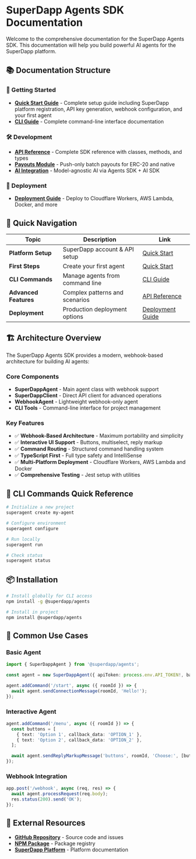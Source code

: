 # SuperDapp Agents SDK Documentation

Welcome to the comprehensive documentation for the SuperDapp Agents SDK. This documentation will help you build powerful AI agents for the SuperDapp platform.

## 📚 Documentation Structure

### 🚀 Getting Started

- **[Quick Start Guide](./quick-start.md)** - Complete setup guide including SuperDapp platform registration, API key generation, webhook configuration, and your first agent
- **[CLI Guide](./cli-guide.md)** - Complete command-line interface documentation

### 🛠️ Development

- **[API Reference](./api-reference.md)** - Complete SDK reference with classes, methods, and types
- **[Payouts Module](./payouts.md)** - Push-only batch payouts for ERC-20 and native
- **[AI Integration](./ai-integration.md)** - Model-agnostic AI via Agents SDK + AI SDK

### 🚀 Deployment

- **[Deployment Guide](./deployment.md)** - Deploy to Cloudflare Workers, AWS Lambda, Docker, and more

## 🎯 Quick Navigation

| Topic                 | Description                     | Link                                |
| --------------------- | ------------------------------- | ----------------------------------- |
| **Platform Setup**    | SuperDapp account & API setup  | [Quick Start](./quick-start.md#platform-setup) |
| **First Steps**       | Create your first agent         | [Quick Start](./quick-start.md)     |
| **CLI Commands**      | Manage agents from command line | [CLI Guide](./cli-guide.md)         |
| **Advanced Features** | Complex patterns and scenarios  | [API Reference](./api-reference.md) |
| **Deployment**        | Production deployment options   | [Deployment Guide](./deployment.md) |

## 🏗️ Architecture Overview

The SuperDapp Agents SDK provides a modern, webhook-based architecture for building AI agents:

### Core Components

- **SuperDappAgent** - Main agent class with webhook support
- **SuperDappClient** - Direct API client for advanced operations
- **WebhookAgent** - Lightweight webhook-only agent
- **CLI Tools** - Command-line interface for project management

### Key Features

- ✅ **Webhook-Based Architecture** - Maximum portability and simplicity
- ✅ **Interactive UI Support** - Buttons, multiselect, reply markup
- ✅ **Command Routing** - Structured command handling system
- ✅ **TypeScript First** - Full type safety and IntelliSense
- ✅ **Multi-Platform Deployment** - Cloudflare Workers, AWS Lambda and Docker
- ✅ **Comprehensive Testing** - Jest setup with utilities

## 🚦 CLI Commands Quick Reference

```bash
# Initialize a new project
superagent create my-agent

# Configure environment
superagent configure

# Run locally
superagent run

# Check status
superagent status
```

## 📦 Installation

```bash
# Install globally for CLI access
npm install -g @superdapp/agents

# Install in project
npm install @superdapp/agents
```

## 🎯 Common Use Cases

### Basic Agent

```typescript
import { SuperDappAgent } from '@superdapp/agents';

const agent = new SuperDappAgent({ apiToken: process.env.API_TOKEN!, baseUrl: process.env.API_BASE_URL });

agent.addCommand('/start', async ({ roomId }) => {
  await agent.sendConnectionMessage(roomId, 'Hello!');
});
```

### Interactive Agent

```typescript
agent.addCommand('/menu', async ({ roomId }) => {
  const buttons = [
    { text: 'Option 1', callback_data: 'OPTION_1' },
    { text: 'Option 2', callback_data: 'OPTION_2' },
  ];

  await agent.sendReplyMarkupMessage('buttons', roomId, 'Choose:', [buttons]);
});
```

### Webhook Integration

```typescript
app.post('/webhook', async (req, res) => {
  await agent.processRequest(req.body);
  res.status(200).send('OK');
});
```

## 🔗 External Resources

- **[GitHub Repository](https://github.com/SuperDapp/superdapp-js)** - Source code and issues
- **[NPM Package](https://www.npmjs.com/package/@superdapp/agents)** - Package registry
- **[SuperDapp Platform](https://superdapp.ai)** - Platform documentation

